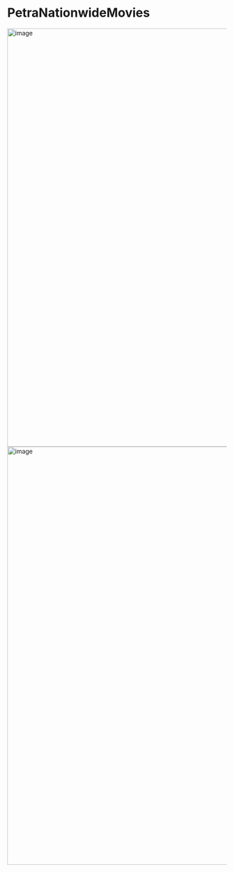 # PetraNationwideMovies

<img width="960" alt="image" src="https://github.com/AntonioCR11/PetraNationwideMovies/assets/99940538/0f6d5de4-1660-4436-a2bc-18e1e9bcf536">
<img width="960" alt="image" src="https://github.com/AntonioCR11/PetraNationwideMovies/assets/99940538/b90ecf30-e76b-463f-9d71-345d3cbd8cfd">

